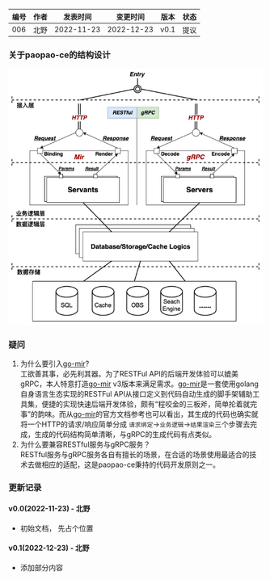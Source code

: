 | 编号 | 作者 | 发表时间 | 变更时间 | 版本 | 状态 |
| ----- | ----- | ----- | ----- | ----- | ----- |
| 006| 北野 | 2022-11-23 | 2022-12-23 | v0.1 | 提议 |

### 关于paopao-ce的结构设计
![](.assets/006-01.png)

### 疑问

1. 为什么要引入[go-mir](https://github.com/alimy/mir)?       
工欲善其事，必先利其器。为了RESTFul API的后端开发体验可以媲美gRPC，本人特意打造[go-mir](https://github.com/alimy/mir) v3版本来满足需求。[go-mir](https://github.com/alimy/mir)是一套使用golang自身语言生态实现的RESTFul API从接口定义到代码自动生成的脚手架辅助工具集，便捷的实现快速后端开发体验，颇有“程咬金的三板斧，简单抡着就完事”的韵味。而从[go-mir](https://github.com/alimy/mir)的官方文档参考也可以看出，其生成的代码也确实就将一个HTTP的请求/响应简单分成 `请求绑定`->`业务逻辑`->`结果渲染`三个步骤去完成，生成的代码结构简单清晰，与gRPC的生成代码有点类似。
1. 为什么要兼容RESTful服务与gRPC服务？         
RESTful服务与gRPC服务各自有擅长的场景，在合适的场景使用最适合的技术去做相应的适配，这是paopao-ce秉持的代码开发原则之一。 

### 更新记录
#### v0.0(2022-11-23) - 北野    
* 初始文档， 先占个位置
#### v0.1(2022-12-23) - 北野   
* 添加部分内容    